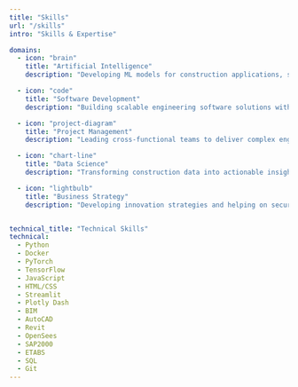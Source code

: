 ```yaml
---
title: "Skills"
url: "/skills"
intro: "Skills & Expertise"

domains:
  - icon: "brain"
    title: "Artificial Intelligence"
    description: "Developing ML models for construction applications, specializing in predictive analytics."

  - icon: "code"
    title: "Software Development"
    description: "Building scalable engineering software solutions with Python and modern frameworks to streamline AEC workflows."

  - icon: "project-diagram"
    title: "Project Management"
    description: "Leading cross-functional teams to deliver complex engineering and software projects on time and within budget."

  - icon: "chart-line"
    title: "Data Science"
    description: "Transforming construction data into actionable insights through statistical analysis and visualization techniques."

  - icon: "lightbulb"
    title: "Business Strategy"
    description: "Developing innovation strategies and helping on securing investments for tech-driven construction solutions."


technical_title: "Technical Skills"
technical:
  - Python
  - Docker
  - PyTorch
  - TensorFlow
  - JavaScript
  - HTML/CSS
  - Streamlit
  - Plotly Dash
  - BIM
  - AutoCAD
  - Revit
  - OpenSees
  - SAP2000
  - ETABS
  - SQL
  - Git
---
```

